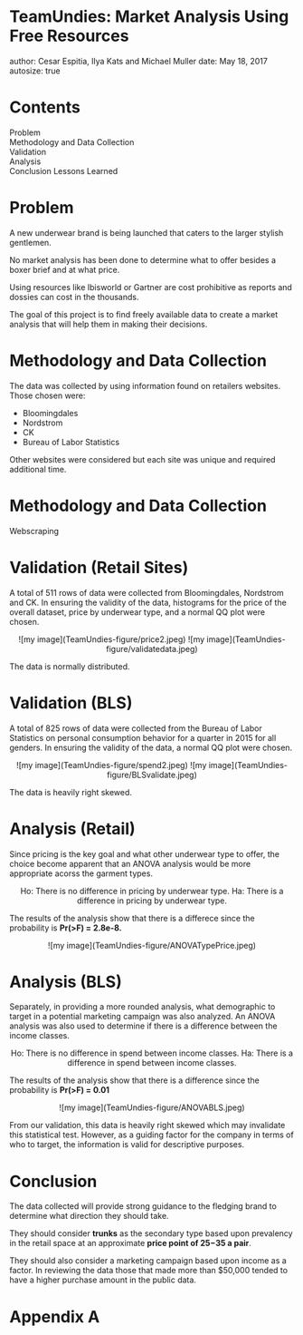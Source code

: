 TeamUndies: Market Analysis Using Free Resources
========================================================
author: Cesar Espitia, Ilya Kats and Michael Muller
date: May 18, 2017
autosize: true

Contents
========================================================

Problem  
Methodology and Data Collection  
Validation  
Analysis  
Conclusion
Lessons Learned  

Problem
========================================================

A new underwear brand is being launched that caters to the larger stylish gentlemen.  

No market analysis has been done to determine what to offer besides a boxer brief and at what price.

Using resources like Ibisworld or Gartner are cost prohibitive as reports and dossies can cost in the thousands.  

The goal of this project is to find freely available data to create a market analysis that will help them in making their decisions. 

Methodology and Data Collection
========================================================

The data was collected by using information found on retailers websites.  Those chosen were:
- Bloomingdales
- Nordstrom
- CK
- Bureau of Labor Statistics

Other websites were considered but each site was unique and required additional time.


Methodology and Data Collection
========================================================

Webscraping

Validation (Retail Sites)
========================================================

A total of 511 rows of data were collected from Bloomingdales, Nordstrom and CK.  In ensuring the validity of the data, histograms for the price of the overall dataset, price by underwear type, and a normal QQ plot were chosen.  

<center>![my image](TeamUndies-figure/price2.jpeg)
![my image](TeamUndies-figure/validatedata.jpeg)</center>

The data is normally distributed.  

Validation (BLS)
========================================================

A total of 825 rows of data were collected from the Bureau of Labor Statistics on personal consumption behavior for a quarter in 2015 for all genders.  In ensuring the validity of the data, a normal QQ plot were chosen.  

<center>![my image](TeamUndies-figure/spend2.jpeg)
![my image](TeamUndies-figure/BLSvalidate.jpeg)</center>

The data is heavily right skewed.  

Analysis (Retail)
========================================================

Since pricing is the key goal and what other underwear type to offer, the choice become apparent that an ANOVA analysis would be more appropriate acorss the garment types.  

<center>Ho: There is no difference in pricing by underwear type.   
Ha: There is a difference in pricing by underwear type.</center>

The results of the analysis show that there is a differece since the probability is <b>Pr(>F) = 2.8e-8.</b>

<center>![my image](TeamUndies-figure/ANOVATypePrice.jpeg)</center>

Analysis (BLS)
========================================================

Separately, in providing a more rounded analysis, what demographic to target in a potential marketing campaign was also analyzed.  An ANOVA analysis was also used to determine if there is a difference between the income classes. 

<center>Ho: There is no difference in spend between income classes.  
Ha: There is a difference in spend between income classes.</center>

The results of the analysis show that there is a difference since the probability is <b>Pr(>F) = 0.01</b>

<center>![my image](TeamUndies-figure/ANOVABLS.jpeg)</center>

From our validation, this data is heavily right skewed which may invalidate this statistical test.  However, as a guiding factor for the company in terms of who to target, the information is valid for descriptive purposes.  

Conclusion
========================================================

The data collected will provide strong guidance to the fledging brand to determine what direction they should take.

They should consider <b>trunks</b> as the secondary type based upon prevalency in the retail space at an approximate <b>price point of $25-$35 a pair</b>.

They should also consider a marketing campaign based upon income as a factor.  In reviewing the data those that made more than $50,000 tended to have a higher purchase amount in the public data.  

Appendix A
========================================================


